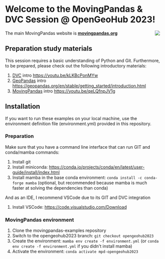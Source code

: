 # Welcome to the MovingPandas & DVC Session @ OpenGeoHub 2023!

<img align="right" src="https://movingpandas.github.io/movingpandas/assets/img/movingpandas.png">

The main MovingPandas website is **[movingpandas.org](http://movingpandas.org)**

## Preparation study materials

This session requires a basic understanding of Python and Git. Furthermore, to be prepared, please check out the following introductory materials:

1. [DVC](dvc.org/) intro https://youtu.be/kLKBcPonMYw 
1. [GeoPandas](https://geopandas.org) intro https://geopandas.org/en/stable/getting_started/introduction.html
2. [MovingPandas](http://movingpandas.org) intro https://youtu.be/qeLQfnpJV1g

## Installation 

If you want to run these examples on your local machine, use the environment definition file (environment.yml) provided in this repository.

### Preparation 

Make sure that you have a command line interface that can run GIT and conda/mamba commands: 

1. Install git
1. Install miniconda: https://conda.io/projects/conda/en/latest/user-guide/install/index.html 
1. Install mamba in the base conda environment: `conda install -c conda-forge mamba` (optional, but recommended because mamba is much faster at solving the dependencies than conda)

And as an IDE, I recommend VSCode due to its GIT and DVC integration

1. Install VSCode: https://code.visualstudio.com/Download 

### MovingPandas environment

1. Clone the movingpandas-examples repository
1. Switch to the opengeohub2023 branch: `git checkout opengeohub2023`
1. Create the environment: `mamba env create -f environment.yml` (or `conda env create -f environment.yml` if you didn't install mamba)
1. Activate the environment: `conda activate mpd-opengeohub2023`

